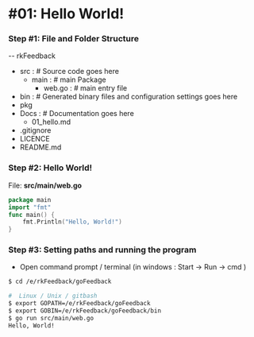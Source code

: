 # #01: Hello World!
### Step #1: File and Folder Structure
-- rkFeedback
+ src     :  # Source code goes here
    - main  :  # main Package
        - web.go  :  # main entry file
+ bin     :  # Generated binary files and configuration settings goes here
+ pkg
+ Docs       :  # Documentation goes here
  - 01_hello.md
+ .gitignore
+ LICENCE
+ README.md
 
### Step #2:  Hello World!
File: **src/main/web.go**  
```go
package main
import "fmt"
func main() {
	fmt.Println("Hello, World!")
}
```

### Step #3:  Setting paths and running the program
- Open command prompt / terminal (in windows : Start -> Run -> cmd )
```sh
$ cd /e/rkFeedback/goFeedback
```
```sh
#  Linux / Unix / gitbash
$ export GOPATH=/e/rkFeedback/goFeedback
$ export GOBIN=/e/rkFeedback/goFeedback/bin
$ go run src/main/web.go
Hello, World!
```
